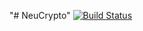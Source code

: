 "# NeuCrypto" 
[![Build Status](https://dev.azure.com/NeudesicNorthEast/Catholic%20Diocese%20of%20Pittsburgh%20-%20App%20Assessment/_apis/build/status%2FVijayNeudesic.NeuCrypto?branchName=main)](https://dev.azure.com/NeudesicNorthEast/Catholic%20Diocese%20of%20Pittsburgh%20-%20App%20Assessment/_build/latest?definitionId=97&branchName=main)

